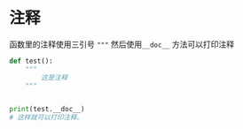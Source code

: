 # 注释

函数里的注释使用三引号 `"""` 然后使用`__doc__` 方法可以打印注释

```python
def test():
    """
        这是注释
    """


print(test.__doc__)
# 这样就可以打印注释。
```






